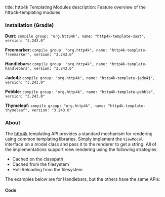 title: http4k Templating Modules
description: Feature overview of the http4k-templating modules

### Installation (Gradle)
**Dust:** ```compile group: "org.http4k", name: "http4k-template-dust", version: "3.243.0"```

**Freemarker:** ```compile group: "org.http4k", name: "http4k-template-freemarker", version: "3.243.0"```

**Handlebars:** ```compile group: "org.http4k", name: "http4k-template-handlebars", version: "3.243.0"```

**Jade4j:** ```compile group: "org.http4k", name: "http4k-template-jade4j", version: "3.243.0"```

**Pebble:** ```compile group: "org.http4k", name: "http4k-template-pebble", version: "3.243.0"```

**Thymeleaf:** ```compile group: "org.http4k", name: "http4k-template-thymeleaf", version: "3.243.0"```

### About
The [http4k] templating API provides a standard mechanism for rendering using common templating libraries. Simply implement the `ViewModel` interface on a model class and pass it to the renderer to get a string. All of the implementations support view rendering using the following strategies:

* Cached on the classpath
* Cached from the filesystem
* Hot-Reloading from the filesystem

The examples below are for Handlebars, but the others have the same APIs:

#### Code  [<img class="octocat"/>](https://github.com/http4k/http4k/blob/master/src/docs/guide/modules/templating/example.kt)

 <script src="https://gist-it.appspot.com/https://github.com/http4k/http4k/blob/master/src/docs/guide/modules/templating/example.kt"></script>

[http4k]: https://http4k.org
